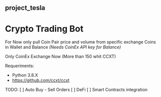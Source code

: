 ## project_tesla
# Crypto Trading Bot

For Now only pull Coin Pair price and volume from specific exchange
Coins in Wallet and Balance _(Needs CoinEx API key for Balance)_

Only CoinEx Exchange Now (More than 150 whit CCXT)


Requeriments:
- Python 3.8.X
- https://github.com/ccxt/ccxt

TODO:
[ ] Auto Buy - Sell Orders
[ ] DeFi
[ ] Smart Contracts integration

